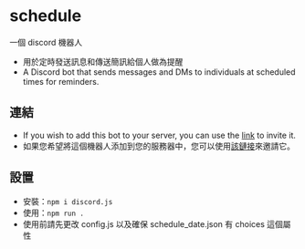 <!--
 * @author: shane
 * @Date: 2023-05-26 07:43:01
 * @LastEditTime: 2023-05-26 07:48:14
 * @FilePath: \timepost\README.md
-->

# schedule

一個 discord 機器人

- 用於定時發送訊息和傳送簡訊給個人做為提醒
- A Discord bot that sends messages and DMs to individuals at scheduled times for reminders.

## 連結

- If you wish to add this bot to your server, you can use the [link](https://discord.com/api/oauth2/authorize?client_id=1095111745309253694&permissions=207872&scope=bot%20applications.commands) to invite it.
- 如果您希望將這個機器人添加到您的服務器中，您可以使用[該鏈接](https://discord.com/api/oauth2/authorize?client_id=1095111745309253694&permissions=207872&scope=bot%20applications.commands)來邀請它。

## 設置

- 安裝：`npm i discord.js`
- 使用：`npm run .`
- 使用前請先更改 config.js 以及確保 schedule_date.json 有 choices 這個屬性
